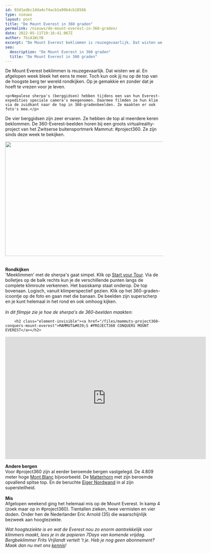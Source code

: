 ```yaml
---
id: 93d1edbc1dda4cf4acb1a99b4cb18566
type: nieuws
layout: post
title: "De Mount Everest in 360 graden"
permalink: /nieuws/de-mount-everest-in-360-graden/
date: 2022-05-11T19:16:41.067Z
author: 7biA1WiYB
excerpt: "De Mount Everest beklimmen is reuzegevaarlijk. Dat wisten we al. En afgelopen week bleek het eens te meer. Toch kun ook jij nu op de top van de hoogste berg ter wereld rondkijken. Op je gemakkie en zonder dat je hoeft te vrezen voor je leven.  "
seo:
  description: "De Mount Everest in 360 graden"
  title: "De Mount Everest in 360 graden"
---
```

De Mount Everest beklimmen is reuzegevaarlijk. Dat wisten we al. En afgelopen week bleek het eens te meer. Toch kun ook jij nu op de top van de hoogste berg ter wereld rondkijken. Op je gemakkie en zonder dat je hoeft te vrezen voor je leven.  

    <p>Nepalese sherpa's (berggidsen) hebben tijdens een van hun Everest-expedities speciale camera's meegenomen. Daarmee filmden ze hun klim via de zuidkant naar de top in 360-gradenbeelden. Ze maakten er ook foto's mee.</p>
<p>De vier berggidsen zijn zeer ervaren. Ze hebben de top al meerdere keren beklommen. De 360-Everest-beelden horen bij een groots virtualreality-project van het Zwitserse buitensportmerk Mammut: #project360. Ze zijn sinds deze week te bekijken.<br><div class="media media-element-container media-default"><div id="file-18973" class="file file-image file-image-jpeg">

        
  
  <div class="content">
    <img title="Project360" height="365" width="784" class="media-element file-default" src="https://original.sevendays.nl/sites/default/files/Hillary%20Step.jpg" alt="">  </div>

  
</div>
</div><br><br><strong>Rondkijken</strong><br>'Meeklimmen' met de sherpa's gaat simpel. Klik op <a href="http://project360.mammut.ch/#route">Start your Tour</a>. Via de bolletjes op de balk rechts kun je de verschillende punten langs de complete klimroute verkennen. Het basiskamp staat onderop. De top bovenaan. Logisch, vanuit klimperspectief gezien. Klik op het 360-graden-icoontje op de foto en gaan met die banaan. De beelden zijn superscherp en je kunt helemaal in het rond en ook omhoog kijken.<br><br><em>In dit filmpje zie je hoe de sherpa's de 360-beelden maakten: </em>
<p><div class="media media-element-container media-default"><div id="file-18970" class="file file-video file-video-youtube">

        <h2 class="element-invisible"><a href="/files/mammuts-project360-conquers-mount-everest">MAMMUT&#039;S #PROJECT360 CONQUERS MOUNT EVEREST</a></h2>
    
  
  <div class="content">
    <div class="media-youtube-video media-element file-default media-youtube-1">
  <iframe class="media-youtube-player" width="640" height="390" title="MAMMUT&#039;S #PROJECT360 CONQUERS MOUNT EVEREST" src="https://www.youtube.com/embed/l67iGZeVvNs?wmode=opaque&controls=" name="MAMMUT&#039;S #PROJECT360 CONQUERS MOUNT EVEREST" frameborder="0" allowfullscreen="">Video van MAMMUT&amp;#039;S #PROJECT360 CONQUERS MOUNT EVEREST</iframe>
</div>
  </div>

  
</div>
</div>
<p><strong>Andere bergen</strong><br>Voor #project360 zijn al eerder beroemde bergen vastgelegd. De 4.809 meter hoge <a href="http://project360.mammut.ch/#route/mont-blanc/gouter/1/map">Mont Blanc</a> bijvoorbeeld. De <a href="http://project360.mammut.ch/#route/matterhorn/hoernligrat/1/details">Matterhorn</a> met zijn beroemde opvallend spitse top. En de beruchte <a href="http://project360.mammut.ch/#route/eiger/heckmair-route/10/map">Eiger Nordwand</a> in al zijn supersteilheid.<br><br><strong>Mis</strong><br>Afgelopen weekend ging het helemaal mis op de Mount Everest. In kamp 4 (zoek maar op in #project360). Tientallen zieken, twee vermisten en vier doden. Onder hen de Nederlander Eric Arnold (35) die waarschijnlijk bezweek aan hoogteziekte.</p>
<p><em>Wat hoogteziekte is en wat de Everest nou zo enorm aantrekkelijk voor klimmers maakt, lees je in de papieren 7Days van komende vrijdag. Bergbeklimmer Frits Vrijlandt vertelt 't je. Heb je nog geen abonnement? Maak dan nu met ons <a href="www.sevendays.nl/abonnement">kennis</a>!</em></p>  
